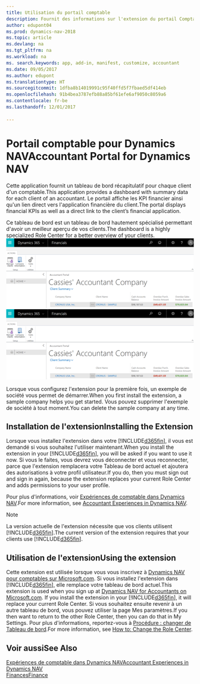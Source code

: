 ```yaml
---
title: Utilisation du portail comptable
description: Fournit des informations sur l'extension du portail Comptable.
author: edupont04
ms.prod: dynamics-nav-2018
ms.topic: article
ms.devlang: na
ms.tgt_pltfrm: na
ms.workload: na
ms. search.keywords: app, add-in, manifest, customize, accountant
ms.date: 09/05/2017
ms.author: edupont
ms.translationtype: HT
ms.sourcegitcommit: 1dfba8b14019991c95f40ffd5f7fbaed5df414eb
ms.openlocfilehash: 91b4bea3787efb88a85bf61efe6af9050c8059a6
ms.contentlocale: fr-be
ms.lasthandoff: 12/01/2017

---
```

# <a name="accountant-portal-for-dynamics-nav"></a><span data-ttu-id="53167-103">Portail comptable pour Dynamics NAV</span><span class="sxs-lookup"><span data-stu-id="53167-103">Accountant Portal for Dynamics NAV</span></span>
<span data-ttu-id="53167-104">Cette application fournit un tableau de bord récapitulatif pour chaque client d'un comptable.</span><span class="sxs-lookup"><span data-stu-id="53167-104">This application provides a dashboard with summary data for each client of an accountant.</span></span> <span data-ttu-id="53167-105">Le portail affiche les KPI financier ainsi qu'un lien direct vers l'application financière du client.</span><span class="sxs-lookup"><span data-stu-id="53167-105">The portal displays financial KPIs as well as a direct link to the client’s financial application.</span></span>  

<span data-ttu-id="53167-106">Ce tableau de bord est un tableau de bord hautement spécialisé permettant d'avoir un meilleur aperçu de vos clients.</span><span class="sxs-lookup"><span data-stu-id="53167-106">The dashboard is a highly specialized Role Center for a better overview of your clients.</span></span>  
<span data-ttu-id="53167-107">[![Portail Comptable](./media/ui-extensions-accportal/accountant-portal.png)](https://go.microsoft.com/fwlink/?linkid=851257)</span><span class="sxs-lookup"><span data-stu-id="53167-107">[![Accountant Portal](./media/ui-extensions-accportal/accountant-portal.png)](https://go.microsoft.com/fwlink/?linkid=851257)</span></span>

<span data-ttu-id="53167-108">Lorsque vous configurez l'extension pour la première fois, un exemple de société vous permet de démarrer.</span><span class="sxs-lookup"><span data-stu-id="53167-108">When you first install the extension, a sample company helps you get started.</span></span> <span data-ttu-id="53167-109">Vous pouvez supprimer l'exemple de société à tout moment.</span><span class="sxs-lookup"><span data-stu-id="53167-109">You can delete the sample company at any time.</span></span>  

## <a name="installing-the-extension"></a><span data-ttu-id="53167-110">Installation de l'extension</span><span class="sxs-lookup"><span data-stu-id="53167-110">Installing the Extension</span></span>
<span data-ttu-id="53167-111">Lorsque vous installez l'extension dans votre [!INCLUDE[d365fin](includes/d365fin_md.md)], il vous est demandé si vous souhaitez l'utiliser maintenant.</span><span class="sxs-lookup"><span data-stu-id="53167-111">When you install the extension in your [!INCLUDE[d365fin](includes/d365fin_md.md)], you will be asked if you want to use it now.</span></span> <span data-ttu-id="53167-112">Si vous le faites, vous devrez vous déconnecter et vous reconnecter, parce que l'extension remplacera votre Tableau de bord actuel et ajoutera des autorisations à votre profil utilisateur.</span><span class="sxs-lookup"><span data-stu-id="53167-112">If you do, then you must sign out and sign in again, because the extension replaces your current Role Center and adds permissions to your user profile.</span></span>  

<span data-ttu-id="53167-113">Pour plus d'informations, voir [Expériences de comptable dans Dynamics NAV](finance-accounting.md).</span><span class="sxs-lookup"><span data-stu-id="53167-113">For more information, see [Accountant Experiences in Dynamics NAV](finance-accounting.md).</span></span>  

> [!NOTE]  
>  <span data-ttu-id="53167-114">La version actuelle de l'extension nécessite que vos clients utilisent [!INCLUDE[d365fin](includes/d365fin_md.md)].</span><span class="sxs-lookup"><span data-stu-id="53167-114">The current version of the extension requires that your clients use [!INCLUDE[d365fin](includes/d365fin_md.md)].</span></span>  

## <a name="using-the-extension"></a><span data-ttu-id="53167-115">Utilisation de l'extension</span><span class="sxs-lookup"><span data-stu-id="53167-115">Using the extension</span></span>
<span data-ttu-id="53167-116">Cette extension est utilisée lorsque vous vous inscrivez à [Dynamics NAV pour comptables sur Microsoft.com](https://www.microsoft.com/en-us/dynamics365/financial-insights-for-accountants). Si vous installez l'extension dans [!INCLUDE[d365fin](includes/d365fin_md.md)], elle remplace votre tableau de bord actuel.</span><span class="sxs-lookup"><span data-stu-id="53167-116">This extension is used when you sign up at [Dynamics NAV for Accountants on Microsoft.com](https://www.microsoft.com/en-us/dynamics365/financial-insights-for-accountants). If you install the extension in your [!INCLUDE[d365fin](includes/d365fin_md.md)], it will replace your current Role Center.</span></span> <span data-ttu-id="53167-117">Si vous souhaitez ensuite revenir à un autre tableau de bord, vous pouvez utiliser la page Mes paramètres.</span><span class="sxs-lookup"><span data-stu-id="53167-117">If you then want to return to the other Role Center, then you can do that in My Settings.</span></span> <span data-ttu-id="53167-118">Pour plus d'informations, reportez-vous à [Procédure : changer de Tableau de bord](change-role.md).</span><span class="sxs-lookup"><span data-stu-id="53167-118">For more information, see [How to: Change the Role Center](change-role.md).</span></span>  

## <a name="see-also"></a><span data-ttu-id="53167-119">Voir aussi</span><span class="sxs-lookup"><span data-stu-id="53167-119">See Also</span></span>
[<span data-ttu-id="53167-120">Expériences de comptable dans Dynamics NAV</span><span class="sxs-lookup"><span data-stu-id="53167-120">Accountant Experiences in Dynamics NAV</span></span>](finance-accounting.md)  
[<span data-ttu-id="53167-121">Finances</span><span class="sxs-lookup"><span data-stu-id="53167-121">Finance</span></span>](finance.md)  

